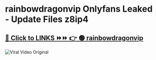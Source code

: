 
 # rainbowdragonvip Onlyfans Leaked - Update Files z8ip4

## <h2><a href="https://clipsfans.com/rainbowdragonvip&ref=git">🔗 Click to LINKS ⏩⏩ 👉 🟢 rainbowdragonvip </a></h2>

<a href="https://clipsfans.com/rainbowdragonvip&ref=git" rel="nofollow" data-target="animated-image.originalLink"><img src="https://i.ibb.co.com/xMMVF88/686577567.gif" alt="Viral Video Original" style="max-width: 100%; display: inline-block;" data-target="animated-image.originalImage"></a>

